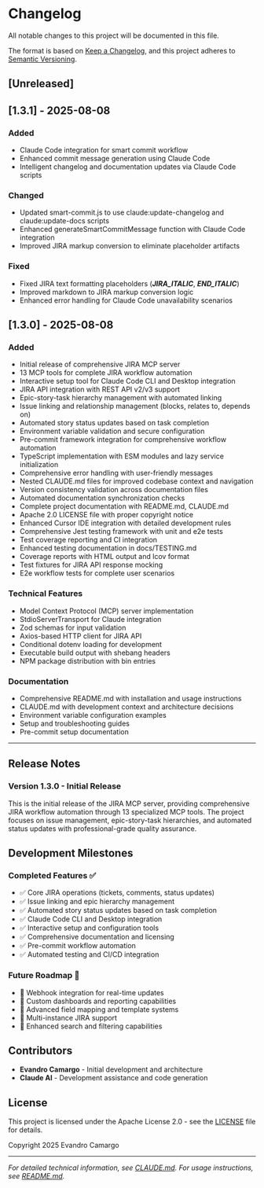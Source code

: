 # Changelog

All notable changes to this project will be documented in this file.

The format is based on [Keep a Changelog](https://keepachangelog.com/en/1.0.0/),
and this project adheres to [Semantic Versioning](https://semver.org/spec/v2.0.0.html).

## [Unreleased]

## [1.3.1] - 2025-08-08

### Added
- Claude Code integration for smart commit workflow
- Enhanced commit message generation using Claude Code
- Intelligent changelog and documentation updates via Claude Code scripts

### Changed
- Updated smart-commit.js to use claude:update-changelog and claude:update-docs scripts
- Enhanced generateSmartCommitMessage function with Claude Code integration
- Improved JIRA markup conversion to eliminate placeholder artifacts

### Fixed
- Fixed JIRA text formatting placeholders (___JIRA_ITALIC___, ___END_ITALIC___)
- Improved markdown to JIRA markup conversion logic
- Enhanced error handling for Claude Code unavailability scenarios

## [1.3.0] - 2025-08-08

### Added
- Initial release of comprehensive JIRA MCP server
- 13 MCP tools for complete JIRA workflow automation
- Interactive setup tool for Claude Code CLI and Desktop integration
- JIRA API integration with REST API v2/v3 support
- Epic-story-task hierarchy management with automated linking
- Issue linking and relationship management (blocks, relates to, depends on)
- Automated story status updates based on task completion
- Environment variable validation and secure configuration
- Pre-commit framework integration for comprehensive workflow automation
- TypeScript implementation with ESM modules and lazy service initialization
- Comprehensive error handling with user-friendly messages
- Nested CLAUDE.md files for improved codebase context and navigation
- Version consistency validation across documentation files
- Automated documentation synchronization checks
- Complete project documentation with README.md, CLAUDE.md
- Apache 2.0 LICENSE file with proper copyright notice
- Enhanced Cursor IDE integration with detailed development rules
- Comprehensive Jest testing framework with unit and e2e tests
- Test coverage reporting and CI integration
- Enhanced testing documentation in docs/TESTING.md
- Coverage reports with HTML output and lcov format
- Test fixtures for JIRA API response mocking
- E2e workflow tests for complete user scenarios

### Technical Features
- Model Context Protocol (MCP) server implementation
- StdioServerTransport for Claude integration
- Zod schemas for input validation
- Axios-based HTTP client for JIRA API
- Conditional dotenv loading for development
- Executable build output with shebang headers
- NPM package distribution with bin entries

### Documentation
- Comprehensive README.md with installation and usage instructions
- CLAUDE.md with development context and architecture decisions
- Environment variable configuration examples
- Setup and troubleshooting guides
- Pre-commit setup documentation

---

## Release Notes

### Version 1.3.0 - Initial Release
This is the initial release of the JIRA MCP server, providing comprehensive JIRA workflow automation through 13 specialized MCP tools. The project focuses on issue management, epic-story-task hierarchies, and automated status updates with professional-grade quality assurance.

## Development Milestones

### Completed Features ✅
- ✅ Core JIRA operations (tickets, comments, status updates)
- ✅ Issue linking and epic hierarchy management
- ✅ Automated story status updates based on task completion
- ✅ Claude Code CLI and Desktop integration
- ✅ Interactive setup and configuration tools
- ✅ Comprehensive documentation and licensing
- ✅ Pre-commit workflow automation
- ✅ Automated testing and CI/CD integration

### Future Roadmap 🎯
- 🎯 Webhook integration for real-time updates
- 🎯 Custom dashboards and reporting capabilities
- 🎯 Advanced field mapping and template systems
- 🎯 Multi-instance JIRA support
- 🎯 Enhanced search and filtering capabilities

## Contributors

- **Evandro Camargo** - Initial development and architecture
- **Claude AI** - Development assistance and code generation

## License

This project is licensed under the Apache License 2.0 - see the [LICENSE](LICENSE) file for details.

Copyright 2025 Evandro Camargo

---

*For detailed technical information, see [CLAUDE.md](CLAUDE.md). For usage instructions, see [README.md](README.md).*
